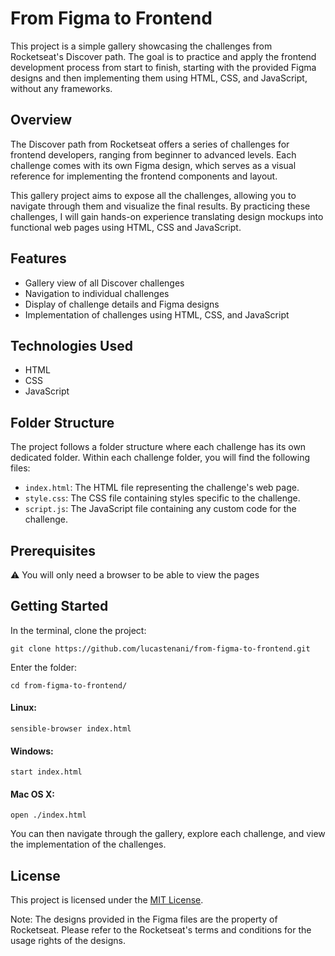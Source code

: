 # From Figma to Frontend

This project is a simple gallery showcasing the challenges from Rocketseat's Discover path. The goal is to practice and apply the frontend development process from start to finish, starting with the provided Figma designs and then implementing them using HTML, CSS, and JavaScript, without any frameworks.

## Overview

The Discover path from Rocketseat offers a series of challenges for frontend developers, ranging from beginner to advanced levels. Each challenge comes with its own Figma design, which serves as a visual reference for implementing the frontend components and layout.

This gallery project aims to expose all the challenges, allowing you to navigate through them and visualize the final results. By practicing these challenges, I will gain hands-on experience translating design mockups into functional web pages using HTML, CSS and JavaScript.

## Features

- Gallery view of all Discover challenges
- Navigation to individual challenges
- Display of challenge details and Figma designs
- Implementation of challenges using HTML, CSS, and JavaScript

## Technologies Used

- HTML
- CSS
- JavaScript

## Folder Structure

The project follows a folder structure where each challenge has its own dedicated folder. Within each challenge folder, you will find the following files:

- `index.html`: The HTML file representing the challenge's web page.
- `style.css`: The CSS file containing styles specific to the challenge.
- `script.js`: The JavaScript file containing any custom code for the challenge.

## Prerequisites

:warning: You will only need a browser to be able to view the pages

## Getting Started

In the terminal, clone the project:

```
git clone https://github.com/lucastenani/from-figma-to-frontend.git
```

Enter the folder:

```
cd from-figma-to-frontend/
```

#### Linux:

```
sensible-browser index.html
```

#### Windows:

```
start index.html
```

#### Mac OS X:

```
open ./index.html
```

You can then navigate through the gallery, explore each challenge, and view the implementation of the challenges.

## License

This project is licensed under the [MIT License](LICENSE).

Note: The designs provided in the Figma files are the property of Rocketseat. Please refer to the Rocketseat's terms and conditions for the usage rights of the designs.
